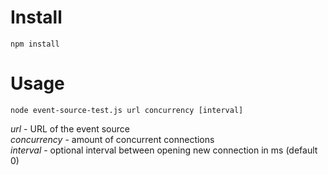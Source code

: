 # Install

```
npm install
```

# Usage

```
node event-source-test.js url concurrency [interval]
```

*url* - URL of the event source  
*concurrency* - amount of concurrent connections  
*interval* - optional interval between opening new connection in ms (default 0)
